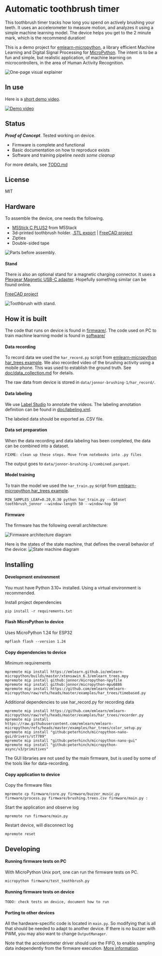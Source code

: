 
# Automatic toothbrush timer

This toothbrush timer tracks how long you spend on actively brushing your teeth.
It uses an accelerometer to measure motion, and analyzes it using a simple machine learning model.
The device helps you get to the 2 minute mark, which is the recommend duration!

This is a demo project for [emlearn-micropython](https://github.com/emlearn/emlearn-micropython),
a library efficient Machine Learning and Digital Signal Processing for [MicroPython](https://micropython.org/).
The intent is to be a fun and simple, but realistic application, of machine learning on microcontrollers,
in the area of Human Activity Recognition.

![One-page visual explainer](doc/img/toothbrush-onepage.png)

## In use

Here is a [short demo video](https://www.youtube.com/shorts/U8TeewQ9t-k).

[![Demo video](doc/img/toothbrush-demo-short_200w.jpg)](https://www.youtube.com/shorts/U8TeewQ9t-k)


## Status
***Proof of Concept***. Tested working on device.

- Firmware is complete and functional
- Basic documentation on how to reproduce exists
- Software and training pipeline *needs some cleanup*

For more details, see [TODO.md](./doc/TODO.md)

## License
MIT


## Hardware

To assemble the device, one needs the following.

- [M5Stick C PLUS2](https://shop.m5stack.com/products/m5stickc-plus2-esp32-mini-iot-development-kit) from M5Stack
- 3d-printed toothbrush holder. [.STL export](mechanics/toothbrush-handle-print.stl) | [FreeCAD project](mechanics/toothbrush-handle.FCStd)
- Zipties
- Double-sided tape

![Parts before assembly](./doc/img/toothbrush-parts_crop.jpg).

#### Stand

There is also an optional stand for a magnetic charging connector.
It uses a [Plexgear Magnetic USB-C adapter](https://www.kjell.com/no/produkter/kabler-og-kontakter/usb-kabler/plexgear-magnetisk-usb-c-adapter-p44923).
Hopefully something similar can be found online.

[FreeCAD project](mechanics/toothbrush-stand.FCStd)

![Toothbrush with stand](./doc/img/toothbrush-withstand_crop.jpg).


## How it is built

The code that runs on device is found in [firmware/](./firmware).
The code used on PC to train machine learning model is found in [software/](./software)

#### Data recording

To record data we used the `har_record.py` script from [emlearn-micropython har_trees example](https://github.com/emlearn/emlearn-micropython/tree/master/examples/har_trees). 
We also recorded video of the brushing activity using a mobile phone.
This was used to establish the ground truth.
See [doc/data_collection.md](doc/data_collection.md) for details.

The raw data from device is stored in `data/jonnor-brushing-1/har_record/`.

#### Data labeling

We use [Label Studio](https://labelstud.io) to annotate the videos.
The labeling annotation definition can be found in [doc/labeling.xml](doc/labeling.xml).

The labeled data should be exported as .CSV file.

#### Data set preparation

When the data recording and data labeling has been completed, the data can be combined into a dataset.

```
FIXME: clean up these steps. Move from notebooks into .py files
```

The output goes to `data/jonnor-brushing-1/combined.parquet`.


#### Model training

To train the model we used the `har_train.py` script from [emlearn-micropython har_trees example](https://github.com/emlearn/emlearn-micropython/tree/master/examples/har_trees).
```
MIN_SAMPLES_LEAF=0.20,0.30 python har_train.py --dataset toothbrush_jonnor --window-length 50 --window-hop 50
```

#### Firmware

The firmware has the following overall architecture:

![Firmware architecture diagram](doc/img/toothbrush-firmware-architecture.png)

Here is the states of the state machine, that defines the overall behavior of the device:
![State machine diagram](doc/img/toothbrush-statemachine.png)


## Installing

#### Development environment

You must have Python 3.10+ installed.
Using a virtual environment is recommended.

Install project dependencies

```
pip install -r requirements.txt
```

#### Flash MicroPython to device

Uses MicroPython 1.24 for ESP32

```
mpflash flash --version 1.24
```

#### Copy dependencies to device

Minimum requirements
```
mpremote mip install https://emlearn.github.io/emlearn-micropython/builds/master/xtensawin_6.3/emlearn_trees.mpy
mpremote mip install github:jonnor/micropython-npyfile
mpremote mip install github:jonnor/micropython-mpu6886
mpremote mip install https://github.com/emlearn/emlearn-micropython/raw/refs/heads/master/examples/har_trees/timebased.py
```

Additional dependencies to use har_record.py for recording data
```
mpremote mip install https://github.com/emlearn/emlearn-micropython/raw/refs/heads/master/examples/har_trees/recorder.py
mpremote mip install https://raw.githubusercontent.com/emlearn/emlearn-micropython/refs/heads/master/examples/har_trees/color_setup.py
mpremote mip install "github:peterhinch/micropython-nano-gui/drivers/st7789"
mpremote mip install "github:peterhinch/micropython-nano-gui"
mpremote mip install "github:peterhinch/micropython-async/v3/primitives"
```

The GUI libraries are not used by the main firmware,
but is used by some of the tools like for data-recording.

#### Copy application to device

Copy the firmware files
```
mpremote cp firmware/core.py firmware/buzzer_music.py firmware/process.py firmware/brushing.trees.csv firmware/main.py :
```

Start the application and observe log
```
mpremote run firmware/main.py
```

Restart device, will disconnect log
```
mpremote reset
```


## Developing


#### Running firmware tests on PC

With MicroPython Unix port, one can run the firmware tests on PC.

```
micropython firmware/test_toothbrush.py
```

#### Running firmware tests on device

```
TODO: check tests on device, document how to run
```


#### Porting to other devices

All the hardware-specific code is located in `main.py`.
So modifying that is all that should be needed to adapt to another device.
If there is no buzzer with PWM, you may also want to change `OutputManager`.

Note that the accelerometer driver should use the FIFO,
to enable sampling data independently from the firmware execution. 
[More information](https://github.com/orgs/micropython/discussions/15512).


